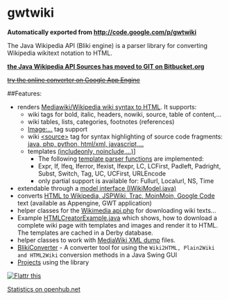 # gwtwiki
**Automatically exported from http://code.google.com/p/gwtwiki**

The  Java Wikipedia API (Bliki engine) is a parser library for converting Wikipedia wikitext notation to HTML.

**[the Java Wikipedia API Sources has moved to GIT on Bitbucket.org](https://bitbucket.org/axelclk/info.bliki.wiki/)**

~~[try the online converter on Google App Engine](http://w-i-k-i.appspot.com/)~~

##Features:
  * renders [Mediawiki/Wikipedia wiki syntax to HTML](Mediawiki2HTML.md). It supports:
    * wiki tags for bold, italic, headers, nowiki, source, table of content,...
    * wiki tables, lists, categories, footnotes (references)
    * [Image:...](http://en.wikipedia.org/wiki/Image_markup) tag support
    * wiki [&lt;source&gt;](http://www.mediawiki.org/wiki/Extension:SyntaxHighlight_GeSHi) tag for syntax highlighting of source code fragments: [java, php, python, html/xml, javascript,...](SourceCode2HTML.md)
    * templates [(includeonly, noinclude,...)](http://en.wikipedia.org/wiki/Help:Template#Controlling_what_gets_transcluded)]
      * The following [template parser functions](http://www.mediawiki.org/wiki/Help:ParserFunctions) are implemented:
      * Expr, If, Ifeq, Iferror, Ifexist, Ifexpr, LC, LCFirst, Padleft, Padright, Subst, Switch, Tag, UC, UCFirst, URLEncode
      * only partial support is available for: Fullurl, Localurl, NS, Time
  * extendable through a [model interface (IWikiModel.java)](WikiModels.md)
  * converts [HTML to Wikipedia, JSPWiki, Trac, MoinMoin, Google Code](HTML2Mediawiki.md) text (available as Appengine, GWT application)
  * helper classes for the [Wikimedia api.php](MediaWikiAPISupport.md) for downloading wiki texts...
  * Example [HTMLCreatorExample.java](Mediawiki2HTML#Advanced_example_for_converting_Wikipedia_texts_to_HTML.md) which shows, how to download a complete wiki page with templates and images and render it to HTML. The templates are cached in a Derby database.
  * helper classes to work with [MediaWiki XML dump](MediaWikiDumpSupport.md) files.
  * [BlikiConverter](http://code.google.com/p/gwtwiki/source/browse/trunk/info.bliki.wiki/bliki-core/src/main/java/info/bliki/wiki/BlikiConverter.java) - A converter tool for using the `Wiki2HTML, Plain2Wiki and HTML2Wiki` conversion methods in a Java Swing GUI
  * [Projects](PoweredBy.md) using the library

<a href='http://flattr.com/thing/689794/Java-Wikipedia-API'>
<img src='http://api.flattr.com/button/flattr-badge-large.png' alt='Flattr this' border='0' title='Flattr this' /></a>

[Statistics on openhub.net](https://www.openhub.net/p/gwtwiki/)

